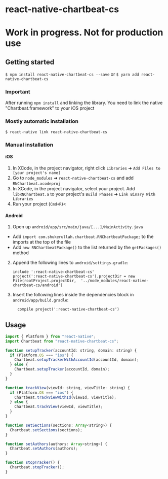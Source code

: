 # react-native-chartbeat-cs

# Work in progress. Not for production use

## Getting started

`$ npm install react-native-chartbeat-cs --save`
or
`$ yarn add react-native-chartbeat-cs`

### Important

After running `npm install` and linking the library. You need to link the native "Chartbeat.framework" to your iOS project

### Mostly automatic installation

`$ react-native link react-native-chartbeat-cs`

### Manual installation

#### iOS

1. In XCode, in the project navigator, right click `Libraries` ➜ `Add Files to [your project's name]`
2. Go to `node_modules` ➜ `react-native-chartbeat-cs` and add `RNChartbeat.xcodeproj`
3. In XCode, in the project navigator, select your project. Add `libRNChartbeat.a` to your project's `Build Phases` ➜ `Link Binary With Libraries`
4. Run your project (`Cmd+R`)<

#### Android

1. Open up `android/app/src/main/java/[...]/MainActivity.java`

- Add `import com.shukerullah.chartbeat.RNChartbeatPackage;` to the imports at the top of the file
- Add `new RNChartbeatPackage()` to the list returned by the `getPackages()` method

2. Append the following lines to `android/settings.gradle`:
   ```
   include ':react-native-chartbeat-cs'
   project(':react-native-chartbeat-cs').projectDir = new File(rootProject.projectDir, 	'../node_modules/react-native-chartbeat-cs/android')
   ```
3. Insert the following lines inside the dependencies block in `android/app/build.gradle`:
   ```
     compile project(':react-native-chartbeat-cs')
   ```

## Usage

```javascript
import { Platform } from "react-native";
import Chartbeat from "react-native-chartbeat-cs";

function setupTracker(accountId: string, domain: string) {
  if (Platform.OS === "ios") {
    Chartbeat.setupTrackerWithAccountId(accountId, domain);
  } else {
    Chartbeat.setupTracker(accountId, domain);
  }
}

function trackView(viewId: string, viewTitle: string) {
  if (Platform.OS === "ios") {
    Chartbeat.trackViewWithId(viewId, viewTitle);
  } else {
    Chartbeat.trackView(viewId, viewTitle);
  }
}

function setSections(sections: Array<string>) {
  Chartbeat.setSections(sections);
}

function setAuthors(authors: Array<string>) {
  Chartbeat.setAuthors(authors);
}

function stopTracker() {
  Chartbeat.stopTracker();
}
```
